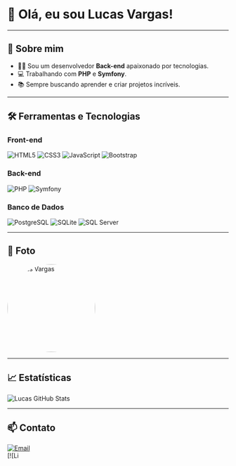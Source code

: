 # 👋 **Olá, eu sou Lucas Vargas!**

---

## 🚀 **Sobre mim**  
- 👨‍💻 Sou um desenvolvedor **Back-end** apaixonado por tecnologias.  
- 💻 Trabalhando com **PHP** e **Symfony**.  
- 📚 Sempre buscando aprender e criar projetos incríveis.  

---

## 🛠️ **Ferramentas e Tecnologias**

### **Front-end**
![HTML5](https://img.shields.io/badge/HTML5-FF5733?style=flat-square&logo=html5&logoColor=white)
![CSS3](https://img.shields.io/badge/CSS3-0066FF?style=flat-square&logo=css3&logoColor=white)
![JavaScript](https://img.shields.io/badge/JavaScript-FFEA00?style=flat-square&logo=javascript&logoColor=black)
![Bootstrap](https://img.shields.io/badge/Bootstrap-563D7C?style=flat-square&logo=bootstrap&logoColor=white)

### **Back-end**
![PHP](https://img.shields.io/badge/PHP-777BB4?style=flat-square&logo=php&logoColor=white)
![Symfony](https://img.shields.io/badge/Symfony-000000?style=flat-square&logo=symfony&logoColor=white)

### **Banco de Dados**
![PostgreSQL](https://img.shields.io/badge/PostgreSQL-316192?style=flat-square&logo=postgresql&logoColor=white)
![SQLite](https://img.shields.io/badge/SQLite-07405E?style=flat-square&logo=sqlite&logoColor=white)
![SQL Server](https://img.shields.io/badge/SQL%20Server-CC2927?style=flat-square&logo=microsoftsqlserver&logoColor=white)

---

## **📸 Foto**  
<img src="https://seu-link-para-foto" alt="Lucas Vargas" width="200" style="border-radius: 50%">

---

## 📈 **Estatísticas**
![Lucas GitHub Stats](https://github-readme-stats.vercel.app/api?username=Lucasvargas96&show_icons=true&theme=dracula&include_all_commits=true&count_private=true)

---

## 📫 **Contato**  
[![Email](https://img.shields.io/badge/Email-lucasvargas.96%40gmail.com-red)](mailto:lucasvargas.96@gmail.com)  
[![Li
